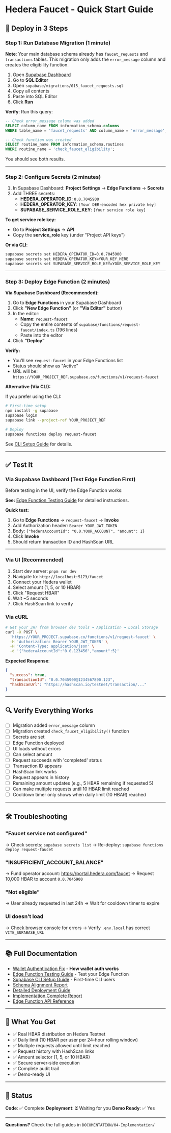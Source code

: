 # Hedera Faucet - Quick Start Guide

## 🚀 Deploy in 3 Steps

### Step 1: Run Database Migration (1 minute)

**Note**: Your main database schema already has `faucet_requests` and `transactions` tables. This migration only adds the `error_message` column and creates the eligibility function.

1. Open [Supabase Dashboard](https://supabase.com/dashboard)
2. Go to **SQL Editor**
3. Open `supabase/migrations/015_faucet_requests.sql`
4. Copy all contents
5. Paste into SQL Editor
6. Click **Run**

**Verify**: Run this query:
```sql
-- Check error_message column was added
SELECT column_name FROM information_schema.columns
WHERE table_name = 'faucet_requests' AND column_name = 'error_message';

-- Check function was created
SELECT routine_name FROM information_schema.routines
WHERE routine_name = 'check_faucet_eligibility';
```
You should see both results.

---

### Step 2: Configure Secrets (2 minutes)

1. In Supabase Dashboard: **Project Settings** → **Edge Functions** → **Secrets**
2. Add THREE secrets:
   - **HEDERA_OPERATOR_ID**: `0.0.7045900`
   - **HEDERA_OPERATOR_KEY**: `[Your DER-encoded hex private key]`
   - **SUPABASE_SERVICE_ROLE_KEY**: `[Your service role key]`

**To get service role key:**
- Go to **Project Settings** → **API**
- Copy the **service_role** key (under "Project API keys")

**Or via CLI**:
```bash
supabase secrets set HEDERA_OPERATOR_ID=0.0.7045900
supabase secrets set HEDERA_OPERATOR_KEY=YOUR_KEY_HERE
supabase secrets set SUPABASE_SERVICE_ROLE_KEY=YOUR_SERVICE_ROLE_KEY
```

---

### Step 3: Deploy Edge Function (2 minutes)

**Via Supabase Dashboard (Recommended):**

1. Go to **Edge Functions** in your Supabase Dashboard
2. Click **"New Edge Function"** (or **"Via Editor"** button)
3. In the editor:
   - **Name**: `request-faucet`
   - Copy the entire contents of `supabase/functions/request-faucet/index.ts` (196 lines)
   - Paste into the editor
4. Click **"Deploy"**

**Verify:**
- You'll see `request-faucet` in your Edge Functions list
- Status should show as "Active"
- URL will be: `https://YOUR_PROJECT_REF.supabase.co/functions/v1/request-faucet`

**Alternative (Via CLI):**

If you prefer using the CLI:

```bash
# First-time setup
npm install -g supabase
supabase login
supabase link --project-ref YOUR_PROJECT_REF

# Deploy
supabase functions deploy request-faucet
```

See [CLI Setup Guide](DOCUMENTATION/04-Implementation/SUPABASE-CLI-SETUP-GUIDE.md) for details.

---

## ✅ Test It

### Via Supabase Dashboard (Test Edge Function First)

Before testing in the UI, verify the Edge Function works:

**See:** [Edge Function Testing Guide](DOCUMENTATION/04-Implementation/EDGE-FUNCTION-TESTING-GUIDE.md) for detailed instructions.

**Quick test:**
1. Go to **Edge Functions** → `request-faucet` → **Invoke**
2. Add Authorization header: `Bearer YOUR_JWT_TOKEN`
3. Body: `{"hederaAccountId": "0.0.YOUR_ACCOUNT", "amount": 1}`
4. Click **Invoke**
5. Should return transaction ID and HashScan URL

---

### Via UI (Recommended)

1. Start dev server: `pnpm run dev`
2. Navigate to: `http://localhost:5173/faucet`
3. Connect your Hedera wallet
4. Select amount (1, 5, or 10 HBAR)
5. Click "Request HBAR"
6. Wait ~5 seconds
7. Click HashScan link to verify

### Via cURL

```bash
# Get your JWT from browser dev tools → Application → Local Storage
curl -X POST \
  'https://YOUR_PROJECT.supabase.co/functions/v1/request-faucet' \
  -H 'Authorization: Bearer YOUR_JWT_TOKEN' \
  -H 'Content-Type: application/json' \
  -d '{"hederaAccountId":"0.0.123456","amount":5}'
```

**Expected Response**:
```json
{
  "success": true,
  "transactionId": "0.0.7045900@1234567890.123",
  "hashScanUrl": "https://hashscan.io/testnet/transaction/..."
}
```

---

## 🔍 Verify Everything Works

- [ ] Migration added `error_message` column
- [ ] Migration created `check_faucet_eligibility()` function
- [ ] Secrets are set
- [ ] Edge Function deployed
- [ ] UI loads without errors
- [ ] Can select amount
- [ ] Request succeeds with 'completed' status
- [ ] Transaction ID appears
- [ ] HashScan link works
- [ ] Request appears in history
- [ ] Remaining amount updates (e.g., 5 HBAR remaining if requested 5)
- [ ] Can make multiple requests until 10 HBAR limit reached
- [ ] Cooldown timer only shows when daily limit (10 HBAR) reached

---

## 🛠️ Troubleshooting

### "Faucet service not configured"
→ Check secrets: `supabase secrets list`
→ Re-deploy: `supabase functions deploy request-faucet`

### "INSUFFICIENT_ACCOUNT_BALANCE"
→ Fund operator account: https://portal.hedera.com/faucet
→ Request 10,000 HBAR to account `0.0.7045900`

### "Not eligible"
→ User already requested in last 24h
→ Wait for cooldown timer to expire

### UI doesn't load
→ Check browser console for errors
→ Verify `.env.local` has correct `VITE_SUPABASE_URL`

---

## 📚 Full Documentation

- [Wallet Authentication Fix](DOCUMENTATION/04-Implementation/FAUCET-AUTH-FIX.md) - **How wallet auth works**
- [Edge Function Testing Guide](DOCUMENTATION/04-Implementation/EDGE-FUNCTION-TESTING-GUIDE.md) - Test your Edge Function
- [Supabase CLI Setup Guide](DOCUMENTATION/04-Implementation/SUPABASE-CLI-SETUP-GUIDE.md) - First-time CLI users
- [Schema Alignment Report](DOCUMENTATION/04-Implementation/FAUCET-SCHEMA-ALIGNMENT.md)
- [Detailed Deployment Guide](DOCUMENTATION/04-Implementation/FAUCET-DEPLOYMENT-GUIDE.md)
- [Implementation Complete Report](DOCUMENTATION/04-Implementation/TASK-3.1-FAUCET-COMPLETE.md)
- [Edge Function API Reference](supabase/functions/request-faucet/README.md)

---

## 🎯 What You Get

- ✅ Real HBAR distribution on Hedera Testnet
- ✅ Daily limit (10 HBAR per user per 24-hour rolling window)
- ✅ Multiple requests allowed until limit reached
- ✅ Request history with HashScan links
- ✅ Amount selector (1, 5, or 10 HBAR)
- ✅ Secure server-side execution
- ✅ Complete audit trail
- ✅ Demo-ready UI

---

## 🚦 Status

**Code**: ✅ Complete
**Deployment**: ⏳ Waiting for you
**Demo Ready**: ✅ Yes

---

**Questions?** Check the full guides in `DOCUMENTATION/04-Implementation/`
